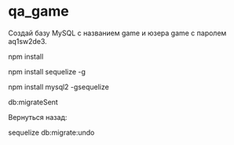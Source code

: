 # qa_game

Создай базу MySQL с названием game и юзера game c паролем aq1sw2de3.

npm install

npm install sequelize -g

npm install mysql2 -gsequelize 

db:migrateSent 

Вернуться назад:

sequelize db:migrate:undo
